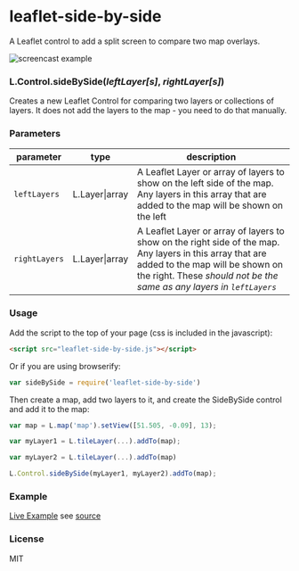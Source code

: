 # leaflet-side-by-side

A Leaflet control to add a split screen to compare two map overlays.

![screencast example](screencast.gif)

### L.Control.sideBySide(_leftLayer[s]_, _rightLayer[s]_)

Creates a new Leaflet Control for comparing two layers or collections of layers. It does not add the layers to the map - you need to do that manually.

### Parameters

| parameter                     | type           | description                                                                                           |
| ----------------------------- | -------------- | ----------------------------------------------------------------------------------------------------- |
| `leftLayers`  | L.Layer\|array | A Leaflet Layer or array of layers to show on the left side of the map. Any layers in this array that are added to the map will be shown on the left |
| `rightLayers` | L.Layer\|array | A Leaflet Layer or array of layers to show on the right side of the map. Any layers in this array that are added to the map will be shown on the right. These *should not be the same as any layers in `leftLayers`* |

### Usage

Add the script to the top of your page (css is included in the javascript):

```html
<script src="leaflet-side-by-side.js"></script>
```

Or if you are using browserify:

```js
var sideBySide = require('leaflet-side-by-side')
```

Then create a map, add two layers to it, and create the SideBySide control and add it to the map:

```js
var map = L.map('map').setView([51.505, -0.09], 13);

var myLayer1 = L.tileLayer(...).addTo(map);

var myLayer2 = L.tileLayer(...).addTo(map)

L.Control.sideBySide(myLayer1, myLayer2).addTo(map);
```

### Example

[Live Example](http://lab.digital-democracy.org/leaflet-side-by-side/) see [source](index.html)

### License

MIT
